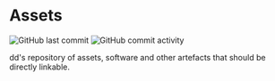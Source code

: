 Assets
======
![GitHub last commit](https://img.shields.io/github/last-commit/ddnomad/assets)
![GitHub commit activity](https://img.shields.io/github/commit-activity/w/ddnomad/assets)


dd's repository of assets, software and other artefacts that should be directly linkable.

